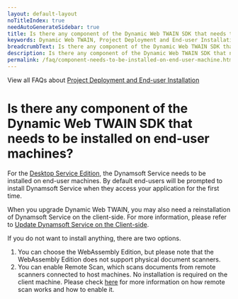 ```yaml
---
layout: default-layout
noTitleIndex: true
needAutoGenerateSidebar: true
title: Is there any component of the Dynamic Web TWAIN SDK that needs to be installed on end-user machines?
keywords: Dynamic Web TWAIN, Project Deployment and End-user Installation, installation on end-user
breadcrumbText: Is there any component of the Dynamic Web TWAIN SDK that needs to be installed on end-user machines?
description: Is there any component of the Dynamic Web TWAIN SDK that needs to be installed on end-user machines?
permalink: /faq/component-needs-to-be-installed-on-end-user-machine.html
---
```


View all FAQs about [Project Deployment and End-user Installation](
https://www.dynamsoft.com/web-twain/docs/faq/#project-deployment-and-end-user-installation)

# Is there any component of the Dynamic Web TWAIN SDK that needs to be installed on end-user machines?

For the <a href="{{site.indepth}}features/initialize.html#desktop-service-edition" target="_blank">Desktop Service Edition</a>, the Dynamsoft Service needs to be installed on end-user machines. By default end-users will be prompted to install Dynamsoft Service when they access your application for the first time.

When you upgrade Dynamic Web TWAIN, you may also need a reinstallation of Dynamsoft Service on the client-side. For more information, please refer to <a href="{{site.indepth}}development/upgrade.html#update-dynamsoft-service-on-the-client-side" target="_blank">Update Dynamsoft Service on the Client-side</a>.

If you do not want to install anything, there are two options.
1. You can choose the WebAssembly Edition, but please note that the WebAssembly Edition does not support physical document scanners.
2. You can enable Remote Scan, which scans documents from remote scanners connected to host machines. No installation is required on the client machine. Please check <a href="{{site.faq}}how-to-enable-remote-scan.html" target="_blank">here</a> for more information on how remote scan works and how to enable it.
